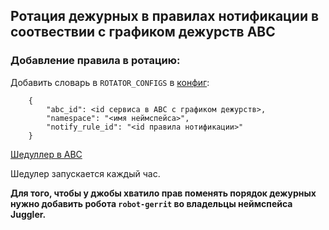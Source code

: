 ## Ротация дежурных в правилах нотификации в соотвествии с графиком дежурств ABC
### Добавление правила в ротацию:
Добавить словарь в ```ROTATOR_CONFIGS``` в [конфиг](https://a.yandex-team.ru/arc/trunk/arcadia/mail/monitoring/juggler/notifications/config.py):
```
    {
        "abc_id": <id сервиса в ABC с графиком дежурств>,
        "namespace": "<имя неймспейса>",
        "notify_rule_id": "<id правила нотификации>"
    }

```

[Шедуллер в ABC](https://sandbox.yandex-team.ru/scheduler/19980/view)

Шедулер запускается каждый час.

**Для того, чтобы у джобы хватило прав поменять порядок дежурных нужно добавить робота ```robot-gerrit``` во владельцы неймспейса Juggler.**
